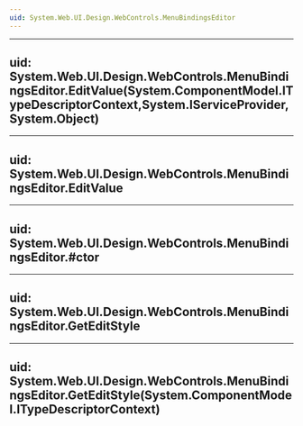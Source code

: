 ```yaml
---
uid: System.Web.UI.Design.WebControls.MenuBindingsEditor
---
```


---
uid: System.Web.UI.Design.WebControls.MenuBindingsEditor.EditValue(System.ComponentModel.ITypeDescriptorContext,System.IServiceProvider,System.Object)
---

---
uid: System.Web.UI.Design.WebControls.MenuBindingsEditor.EditValue
---

---
uid: System.Web.UI.Design.WebControls.MenuBindingsEditor.#ctor
---

---
uid: System.Web.UI.Design.WebControls.MenuBindingsEditor.GetEditStyle
---

---
uid: System.Web.UI.Design.WebControls.MenuBindingsEditor.GetEditStyle(System.ComponentModel.ITypeDescriptorContext)
---
